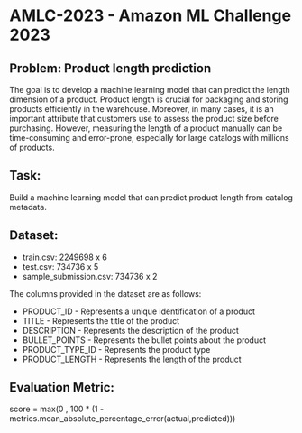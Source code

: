 # AMLC-2023 - Amazon ML Challenge 2023

## Problem: Product length prediction
The goal is to develop a machine learning model that can predict the length dimension of a product. Product length is crucial for packaging and storing products efficiently in the warehouse. Moreover, in many cases, it is an important attribute that customers use to assess the product size before purchasing. However, measuring the length of a product manually can be time-consuming and error-prone, especially for large catalogs with millions of products.

## Task:
Build a machine learning model that can predict product length from catalog metadata.

## Dataset: 
* train.csv: 2249698 x 6
* test.csv: 734736 x 5
* sample_submission.csv: 734736 x 2

The columns provided in the dataset are as follows:
* PRODUCT_ID - Represents a unique identification of a product
* TITLE - Represents the title of the product
* DESCRIPTION - Represents the description of the product
* BULLET_POINTS - Represents the bullet points about the product
* PRODUCT_TYPE_ID - Represents the product type 
* PRODUCT_LENGTH - Represents the length of the product

## Evaluation Metric:
score = max(0 , 100 * (1 - metrics.mean_absolute_percentage_error(actual,predicted)))


